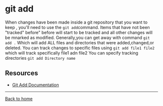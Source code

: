 # git add
When changes have been made inside a git repository that you want to keep , you'll need to use the `git add`command.
Items that have not been "tracked" before" before will start to be tracked and all other changes will be mnarked as modified.
Generally,you can get away with command `git add .` Which will add ALL files and directories that were added,changed,or deleted.
You can track changes to specific files using `git add file1 file2` which will track specifically file1 adn file2
You can specify tracking directories `git add Directory name` 
## Resources
- [Git Add Documentation](https://git-scm.com/docs/git-add)
---
[Back to home](../README.md)



